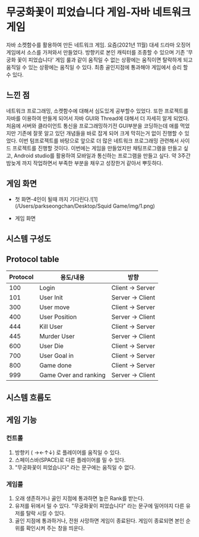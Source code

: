 # 무궁화꽃이 피었습니다 게임-자바 네트워크 게임

자바 소켓함수를 활용하여 만든 네트워크 게임. 요즘(2021년 11월) 대세 드라마 오징어게임에서 소스를 가져와서 만들었다. 방향키로 본인 캐릭터를 조종할 수 있으며 기존 '무궁화 꽃이 피었습니다' 게임 룰과 같이 움직일 수 없는 상황에는 움직이면 탈락하게 되고 움직일 수 있는 상황에는 움직일 수 있다. 최종 골인지점에 통과해야 게임에서 승리 할 수 있다.  



## 느낀 점

 네트워크 프로그래밍, 소켓함수에 대해서 심도있게 공부할수 있었다. 또한 프로젝트를 자바를 이용하여 만들게 되어서 자바 GUI와 Thread에 대해서 더 자세히 알게 되었다. 처음에 서버와 클라이언트 통신을 프로그래밍하기전 GUI부분을 코딩하는데 애를 먹었지만 기존에 잘못 알고 있던 개념들을 바로 잡게 되어 크게 막히는거 없이 진행할 수 있었다. 이번 텀프로젝트를 바탕으로 앞으로 더 많은 네트워크 프로그래밍 관련해서 사이드 프로젝트를 진행할 것이다. 이번에는 게임을 만들었지만 채팅프로그램을 만들고 싶고, Android studio를 활용하여 모바일과 통신하는 프로그램을 만들고 싶다. 약 3주간 밤늦게 까지 작업하면서 부족한 부분을 채우고 성장한거 같아서 뿌듯하다.



## 게임 화면

* 첫 화면-4인이 될때 까지 기다린다.![1](/Users/parkseongchan/Desktop/Squid Game/img/1.png)

  



* 게임 화면




## 시스템 구성도



## Protocol table

| Protocol | 용도/내용             | 방향              |
| -------- | --------------------- | ----------------- |
| 100      | Login                 | Client -> Server  |
| 101      | User Init             | Server  -> Client |
| 300      | User move             | Client  -> Server |
| 400      | User  Position        | Server  -> Client |
| 444      | Kill User             | Client  -> Server |
| 445      | Murder  User          | Server  -> Client |
| 600      | User Die              | Client  -> Server |
| 700      | User Goal in          | Client  -> Server |
| 800      | Game done             | Client  -> Server |
| 999      | Game Over and ranking | Server  -> Client |

## 시스템 흐름도




## 게임 기능



### 컨트롤

1. 방향키 ( →←↑↓) 로 플레이어를 움직일 수 있다.
2. 스페이스바(SPACE)로 다른 플레이어를 밀 수 있다.
3. "무궁화꽃이 피었습니다" 라는 문구에는 움직일 수 없다.



### 게임룰

1. 오래 생존하거나 골인 지점에 통과하면 높은 Rank를 받는다.
2. 유저를 뒤에서 밀 수 있다. "무궁화꽃이 피었습니다" 라는 문구에 밀어야지 다른 유저를 탈락 시킬 수 있다.
3. 골인 지점에 통과하거나, 전원 사망하면 게임이 종료된다. 게임이 종료되면 본인 순위를 확인시켜 주는 창을 띄운다.



